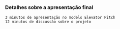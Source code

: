 ### Detalhes sobre a apresentação final
	3 minutos de apresentação no modelo Elevator Pitch
	12 minutos de discussão sobre o projeto

